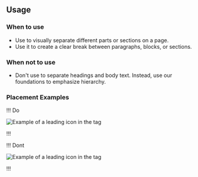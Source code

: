 ## Usage

### When to use

- Use to visually separate different parts or sections on a page.
- Use it to create a clear break between paragraphs, blocks, or sections.

### When not to use

- Don't use to separate headings and body text. Instead, use our foundations to emphasize hierarchy. 

### Placement Examples

!!! Do

![Example of a leading icon in the tag](/assets/components/separator/separator-do.png)

!!!

!!! Dont

![Example of a leading icon in the tag](/assets/components/separator/separator-dont.png)

!!!